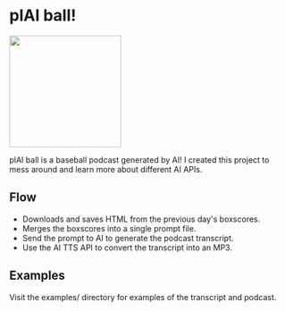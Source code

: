 # plAI ball!

<img src="![image.png](https://raw.githubusercontent.com/monsur/plAI-ball/main/plaiball-logo.jpeg)" width="200">

plAI ball is a baseball podcast generated by AI! I created this project to mess
around and learn more about different AI APIs.

## Flow
- Downloads and saves HTML from the previous day's boxscores.
- Merges the boxscores into a single prompt file.
- Send the prompt to AI to generate the podcast transcript.
- Use the AI TTS API to convert the transcript into an MP3.

## Examples
Visit the examples/ directory for examples of the transcript and podcast.